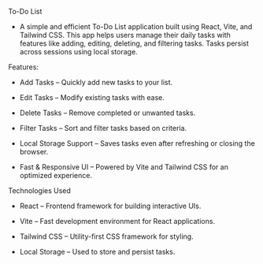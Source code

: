 To-Do List
  - A simple and efficient To-Do List application built using React, Vite, and Tailwind CSS. This app helps users manage their daily tasks with features like adding, editing, deleting, and filtering tasks. Tasks persist across sessions using local storage.

Features:

  - Add Tasks – Quickly add new tasks to your list.
  
  - Edit Tasks – Modify existing tasks with ease.
  
  - Delete Tasks – Remove completed or unwanted tasks.
  
  - Filter Tasks – Sort and filter tasks based on criteria.
  
  - Local Storage Support – Saves tasks even after refreshing or closing the browser.
  - Fast & Responsive UI – Powered by Vite and Tailwind CSS for an optimized experience.

Technologies Used

  - React – Frontend framework for building interactive UIs.
  
  - Vite – Fast development environment for React applications.
  
  - Tailwind CSS – Utility-first CSS framework for styling.
  
  - Local Storage – Used to store and persist tasks.

